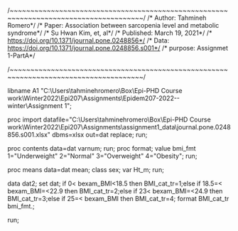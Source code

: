 /*~~~~~~~~~~~~~~~~~~~~~~~~~~~~~~~~~~~~~~~~~~~~~~~~~~~~~~~~~~~~~~~~~~~~~~~~~~~~~~~~~~~~~~*/
/*	Author: Tahmineh Romero*/
/*	Paper: Association between sarcopenia level and metabolic syndrome*/
/*	Su Hwan Kim, et, al*/
/*	Published: March 19, 2021*/
/*	https://doi.org/10.1371/journal.pone.0248856*/
/*	Data: https://doi.org/10.1371/journal.pone.0248856.s001*/
/*	purpose: Assignmet 1-PartA*/

/*~~~~~~~~~~~~~~~~~~~~~~~~~~~~~~~~~~~~~~~~~~~~~~~~~~~~~~~~~~~~~~~~~~~~~~~~~~~~~~~~~~~~~~*/

libname A1 "C:\Users\tahminehromero\Box\Epi-PHD Course work\Winter2022\Epi207\Assignments\Epidem207-2022--winter\Assignment 1";


proc import datafile="C:\Users\tahminehromero\Box\Epi-PHD Course work\Winter2022\Epi207\Assignments\assignment1_data\journal.pone.0248856.s001.xlsx" dbms=xlsx out=dat replace;
run;

proc contents data=dat varnum;
run;
proc format;
value bmi_fmt
1="Underweight"
2="Normal"
3="Overweight"
4="Obesity";
run;

proc means data=dat mean;
class sex;
var Ht_m;
run;


data dat2;
set dat; 
if 0< bexam_BMI<18.5 then BMI_cat_tr=1;else
if 18.5=< bexam_BMI=<22.9 then BMI_cat_tr=2;else
if 23< bexam_BMI=<24.9 then BMI_cat_tr=3;else
if 25=< bexam_BMI then BMI_cat_tr=4;
format BMI_cat_tr bmi_fmt.;

run;
